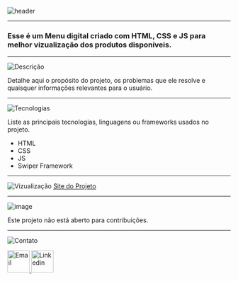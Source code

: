 ![header](https://github.com/user-attachments/assets/75c27be9-468b-4b1f-a878-89ccd7bb73ba)

----
### Esse é um Menu digital criado com HTML, CSS e JS para melhor vizualização dos produtos disponíveis.
-----

![Descrição](https://github.com/user-attachments/assets/b641057a-2736-469e-a475-92ec5d172545)

Detalhe aqui o propósito do projeto, os problemas que ele resolve e quaisquer informações relevantes para o usuário.

---

![Tecnologias](https://github.com/user-attachments/assets/a99d8e20-43b8-48ea-ac65-b6273246c631)

Liste as principais tecnologias, linguagens ou frameworks usados no projeto.

- HTML
- CSS
- JS
- Swiper Framework

---

![Vizualização](https://github.com/user-attachments/assets/b41f6e47-9767-4b92-aa74-f891e3f1f762)
[Site do Projeto](https://claricelis.github.io/Menu-Madalena-s-Kitchen/)

---

![image](https://github.com/user-attachments/assets/80fc527d-b671-458d-ae1a-fa05e7e56204)

Este projeto não está aberto para contribuições.

---

![Contato](https://github.com/user-attachments/assets/f63b66e9-b562-4bba-ae83-08cb0c22e5a7)

<a href="mailto:thaminesumaya@gmail.com">
   <img src="https://github.com/user-attachments/assets/8d4102f9-85e4-4be6-8528-036e25d901d1" alt="Email" width="50" >
</a>
<a href="https://www.linkedin.com/in/thamine-sumaya-o-26036029b/">
   <img src="https://github.com/user-attachments/assets/c1f43f86-33bc-478a-bced-ae0cb626a572" alt="Linkedin" width="50" >
</a>



